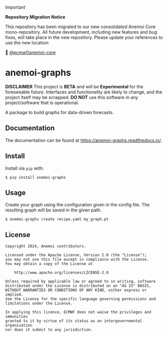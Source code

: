 > [!IMPORTANT]
> **Repository Migration Notice**
> >
> This repository has been migrated to our new consolidated Anemoi Core mono-repository. All future development, including new features and bug fixes, will take place in the new repository. Please update your references to use the new location:
> 
> 🔗 [@ecmwf/anemoi-core](https://github.com/ecmwf/anemoi-core)

# anemoi-graphs

**DISCLAIMER**
This project is **BETA** and will be **Experimental** for the foreseeable future.
Interfaces and functionality are likely to change, and the project itself may be scrapped.
**DO NOT** use this software in any project/software that is operational.

A package to build graphs for data-driven forecasts.

## Documentation

The documentation can be found at https://anemoi-graphs.readthedocs.io/.

## Install

Install via `pip` with:

```
$ pip install anemoi-graphs
```

## Usage

Create your graph using the configuration given in the config file. The resulting graph will be saved in the given path.

```
$ anemoi-graphs create recipe.yaml my_graph.pt
```

## License

```
Copyright 2024, Anemoi contributors.

Licensed under the Apache License, Version 2.0 (the "License");
you may not use this file except in compliance with the License.
You may obtain a copy of the License at

    http://www.apache.org/licenses/LICENSE-2.0

Unless required by applicable law or agreed to in writing, software
distributed under the License is distributed on an "AS IS" BASIS,
WITHOUT WARRANTIES OR CONDITIONS OF ANY KIND, either express or implied.
See the License for the specific language governing permissions and
limitations under the License.

In applying this licence, ECMWF does not waive the privileges and immunities
granted to it by virtue of its status as an intergovernmental organisation
nor does it submit to any jurisdiction.
```
